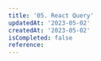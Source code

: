```yaml
---
title: '05. React Query'
updatedAt: '2023-05-02'
createdAt: '2023-05-02'
isCompleted: false
reference:
---
```

